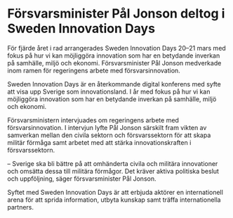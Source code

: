# Försvarsminister Pål Jonson deltog i Sweden Innovation Days

För fjärde året i rad arrangerades Sweden Innovation Days 20–21 mars med fokus på hur vi kan möjliggöra innovation som har en betydande inverkan på samhälle, miljö och ekonomi. Försvarsminister Pål Jonson medverkade inom ramen för regeringens arbete med försvarsinnovation.

Sweden Innovation Days är en återkommande digital konferens med syfte att visa upp Sverige som innovationsland. I år med fokus på hur vi kan möjliggöra innovation som har en betydande inverkan på samhälle, miljö och ekonomi.

Försvarsministern intervjuades om regeringens arbete med försvarsinnovation. I intervjun lyfte Pål Jonson särskilt fram vikten av samverkan mellan den civila sektorn och försvarssektorn för att skapa militär förmåga samt arbetet med att stärka innovationskraften i försvarssektorn.

– Sverige ska bli bättre på att omhänderta civila och militära innovationer och omsätta dessa till militära förmågor. Det kräver aktiva politiska beslut och uppföljning, säger försvarsminister Pål Jonson.

Syftet med Sweden Innovation Days är att erbjuda aktörer en internationell arena för att sprida information, utbyta kunskap samt träffa internationella partners.

